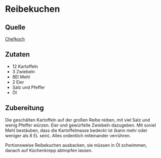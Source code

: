 # Reibekuchen

## Quelle
[Chefkoch](https://www.chefkoch.de/rezepte/230461094561030/Grossmutters-Reibekuchen.html)

## Zutaten
- 12 Kartoffeln
- 3 Zwiebeln
- 8El Mehl
- 2 Eier
- Salz und Pfeffer
- Öl



## Zubereitung

Die geschälten Kartoffeln auf der großen Reibe reiben, mit viel Salz und wenig Pfeffer würzen.
Eier und gewürfelte Zwiebeln dazugeben.
Mit soviel Mehl bestäuben, dass die Kartoffelmasse bedeckt ist (kann mehr oder weniger als 8 EL sein).
Alles ordentlich miteinander verrühren.

Portionsweise Reibekuchen ausbacken, sie müssen in Öl schwimmen, danach auf Küchenkrepp abtropfen lassen.

